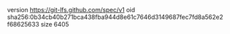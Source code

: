 version https://git-lfs.github.com/spec/v1
oid sha256:0b34cb40b271bca438fba944d8e61c7646d3149687fec7fd8a562e2f68625633
size 6405
